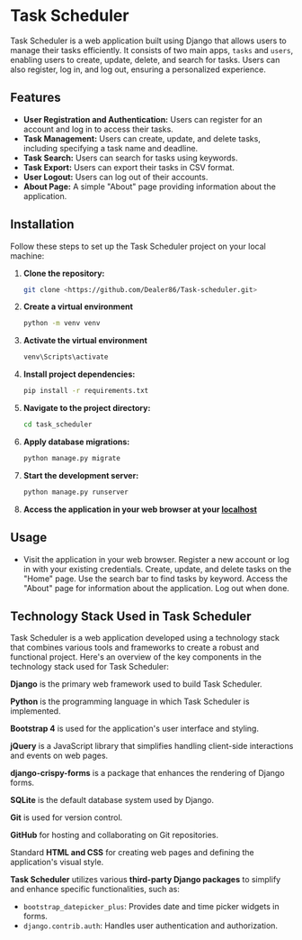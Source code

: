 # Task Scheduler

Task Scheduler is a web application built using Django that allows users to manage their tasks efficiently. It consists of two main apps, `tasks` and `users`, enabling users to create, update, delete, and search for tasks. Users can also register, log in, and log out, ensuring a personalized experience.

## Features

- **User Registration and Authentication:** Users can register for an account and log in to access their tasks.
- **Task Management:** Users can create, update, and delete tasks, including specifying a task name and deadline.
- **Task Search:** Users can search for tasks using keywords.
- **Task Export:** Users can export their tasks in CSV format.
- **User Logout:** Users can log out of their accounts.
- **About Page:** A simple "About" page providing information about the application.

## Installation

Follow these steps to set up the Task Scheduler project on your local machine:

1. **Clone the repository:**

   ```bash
   git clone <https://github.com/Dealer86/Task-scheduler.git>

2. **Create a virtual environment**
   ```bash
   python -m venv venv

3. **Activate the virtual environment**
   ```bash
   venv\Scripts\activate

4. **Install project dependencies:**
   ```bash
   pip install -r requirements.txt

5. **Navigate to the project directory:**
    ```bash
   cd task_scheduler

6. **Apply database migrations:**
   ```bash
   python manage.py migrate

7. **Start the development server:**
   ```bash
   python manage.py runserver

8. **Access the application in your web browser at your [localhost](http://127.0.0.1:8000/)**

## Usage
- Visit the application in your web browser.
Register a new account or log in with your existing credentials.
Create, update, and delete tasks on the "Home" page.
Use the search bar to find tasks by keyword.
Access the "About" page for information about the application.
Log out when done.

## Technology Stack Used in Task Scheduler

Task Scheduler is a web application developed using a technology stack that combines various tools and frameworks to create a robust and functional project. Here's an overview of the key components in the technology stack used for Task Scheduler:



**Django** is the primary web framework used to build Task Scheduler.



**Python** is the programming language in which Task Scheduler is implemented.



**Bootstrap 4** is used for the application's user interface and styling.



**jQuery** is a JavaScript library that simplifies handling client-side interactions and events on web pages.



**django-crispy-forms** is a package that enhances the rendering of Django forms.



**SQLite** is the default database system used by Django.



**Git** is used for version control.



**GitHub** for hosting and collaborating on Git repositories.



Standard **HTML and CSS** for creating web pages and defining the application's visual style. 



**Task Scheduler** utilizes various **third-party Django packages** to simplify and enhance specific functionalities, such as:

- `bootstrap_datepicker_plus`: Provides date and time picker widgets in forms.
- `django.contrib.auth`: Handles user authentication and authorization.

